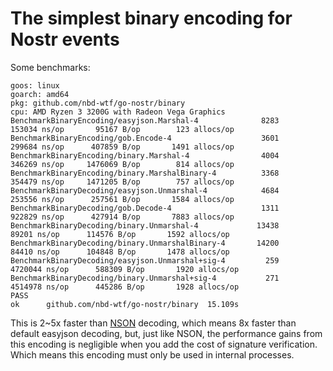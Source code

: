 # The simplest binary encoding for Nostr events

Some benchmarks:

```
goos: linux
goarch: amd64
pkg: github.com/nbd-wtf/go-nostr/binary
cpu: AMD Ryzen 3 3200G with Radeon Vega Graphics
BenchmarkBinaryEncoding/easyjson.Marshal-4         	    8283	    153034 ns/op	   95167 B/op	     123 allocs/op
BenchmarkBinaryEncoding/gob.Encode-4               	    3601	    299684 ns/op	  407859 B/op	    1491 allocs/op
BenchmarkBinaryEncoding/binary.Marshal-4           	    4004	    346269 ns/op	 1476069 B/op	     814 allocs/op
BenchmarkBinaryEncoding/binary.MarshalBinary-4     	    3368	    354479 ns/op	 1471205 B/op	     757 allocs/op
BenchmarkBinaryDecoding/easyjson.Unmarshal-4       	    4684	    253556 ns/op	  257561 B/op	    1584 allocs/op
BenchmarkBinaryDecoding/gob.Decode-4               	    1311	    922829 ns/op	  427914 B/op	    7883 allocs/op
BenchmarkBinaryDecoding/binary.Unmarshal-4         	   13438	     89201 ns/op	  114576 B/op	    1592 allocs/op
BenchmarkBinaryDecoding/binary.UnmarshalBinary-4   	   14200	     84410 ns/op	  104848 B/op	    1478 allocs/op
BenchmarkBinaryDecoding/easyjson.Unmarshal+sig-4   	     259	   4720044 ns/op	  588309 B/op	    1920 allocs/op
BenchmarkBinaryDecoding/binary.Unmarshal+sig-4     	     271	   4514978 ns/op	  445286 B/op	    1928 allocs/op
PASS
ok  	github.com/nbd-wtf/go-nostr/binary	15.109s
```

This is 2~5x faster than [NSON](../nson) decoding, which means 8x faster than default easyjson decoding,
but, just like NSON, the performance gains from this encoding is negligible when you add the cost of
signature verification. Which means this encoding must only be used in internal processes.
